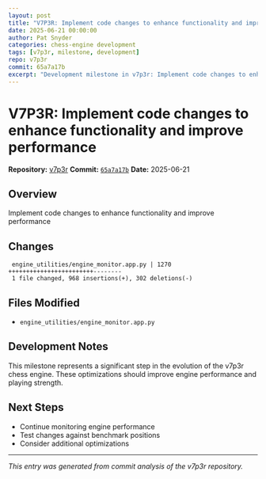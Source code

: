 ```yaml
---
layout: post
title: "V7P3R: Implement code changes to enhance functionality and improve performance"
date: 2025-06-21 00:00:00 
author: Pat Snyder
categories: chess-engine development
tags: [v7p3r, milestone, development]
repo: v7p3r
commit: 65a7a17b
excerpt: "Development milestone in v7p3r: Implement code changes to enhance functionality and improve performance"
---
```


# V7P3R: Implement code changes to enhance functionality and improve performance

**Repository:** [v7p3r](https://github.com/pssnyder/v7p3r)
**Commit:** [`65a7a17b`](https://github.com/pssnyder/v7p3r/commit/65a7a17b28d748e0929f74c74493ddf4eac8070e)
**Date:** 2025-06-21

## Overview

Implement code changes to enhance functionality and improve performance

## Changes

```
 engine_utilities/engine_monitor.app.py | 1270 ++++++++++++++++++++++++--------
 1 file changed, 968 insertions(+), 302 deletions(-)
```

## Files Modified

- `engine_utilities/engine_monitor.app.py`

## Development Notes

This milestone represents a significant step in the evolution of the v7p3r chess engine. These optimizations should improve engine performance and playing strength.

## Next Steps

- Continue monitoring engine performance
- Test changes against benchmark positions
- Consider additional optimizations

---

*This entry was generated from commit analysis of the v7p3r repository.*
